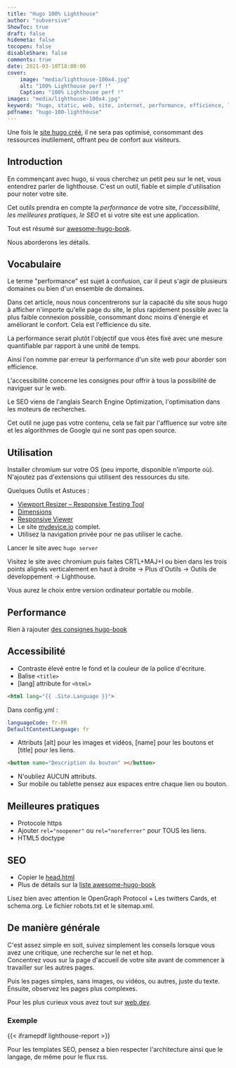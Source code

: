```yaml
---
title: "Hugo 100% Lighthouse"
author: "subversive"
ShowToc: true
draft: false
hidemeta: false
tocopen: false
disableShare: false
comments: true
date: 2021-03-10T18:00:00
cover:
    image: "media/lighthouse-100x4.jpg"
    alt: "100% Lighthouse perf !"
    Caption: "100% Lighthouse perf !"
images: "media/lighthouse-100x4.jpg"
keyword: "hugo, static, web, site, internet, performance, efficience, lighthouse, google chrome, chrome tools, seo, accessibilité, meilleures pratiques, vitesse, site internet, rapidité, best practices, hugo"
pdfname: "hugo-100-lighthouse"
---
```



Une fois le [site hugo créé](https://criminau.xyz/articles/creer-un-site-internet-ou-un-blog-statique-en-2020.html), il ne sera pas optimisé, consommant des ressources inutilement, offrant peu de confort aux visiteurs.
<!--more-->

## Introduction

En commençant avec hugo, si vous cherchez un petit peu sur le net, vous entendrez parler de lighthouse.
C'est un outil, fiable et simple d'utilisation pour noter votre site.

Cet outils prendra en compte la *performance* de votre site, *l'accessibilité*, *les meilleures pratiques*, *le SEO* et si votre site est une application.

Tout est résumé sur [awesome-hugo-book](https://criminau.github.io/awesome-hugo-book/).

Nous aborderons les détails.

## Vocabulaire

Le terme "performance" est sujet à confusion, car il peut s'agir de plusieurs domaines ou bien d'un ensemble de domaines.

Dans cet article, nous nous concentrerons sur la capacité du site sous hugo à afficher n'importe qu'elle page du site, le plus rapidement possible avec la plus faible connexion possible, consommant donc moins d'énergie et améliorant le confort. Cela est l'efficience du site.

La performance serait plutôt l'objectif que vous êtes fixé avec une mesure quantifiable par rapport à une unité de temps.

Ainsi l'on nomme par erreur la performance d'un site web pour aborder son efficience.

L'accessibilité concerne les consignes pour offrir à tous la possibilité de naviguer sur le web.

Le SEO viens de l'anglais Search Engine Optimization, l'optimisation dans les moteurs de recherches.

Cet outil ne juge pas votre contenu, cela se fait par l'affluence sur votre site et les algorithmes de Google qui ne sont pas open source.

## Utilisation

Installer chromium sur votre OS (peu importe, disponible n'importe où).
N'ajoutez pas d'extensions qui utilisent des ressources du site.

Quelques Outils et Astuces :

- [Viewport Resizer – Responsive Testing Tool](https://chrome.google.com/webstore/detail/viewport-resizer-%E2%80%93-respon/kapnjjcfcncngkadhpmijlkblpibdcgm?hl=fr)
- [Dimensions](https://chrome.google.com/webstore/detail/dimensions/baocaagndhipibgklemoalmkljaimfdj?hl=fr)
- [Responsive Viewer](https://chrome.google.com/webstore/detail/responsive-viewer/inmopeiepgfljkpkidclfgbgbmfcennb?hl=fr)
- Le site [mydevice.io](https://www.mydevice.io/) complet.
- Utilisez la navigation privée pour ne pas utiliser le cache.

Lancer le site avec ``` hugo server ```

Visitez le site avec chromium puis faites CRTL+MAJ+I ou bien dans les trois points alignés verticalement en haut à droite -> Plus d'Outils -> Outils de développement -> Lighthouse.

Vous aurez le choix entre version ordinateur portable ou mobile.

## Performance

Rien à rajouter [des consignes hugo-book](https://criminau.github.io/awesome-hugo-book/#performance)

## Accessibilité

- Contraste élevé entre le fond et la couleur de la police d'écriture.
- Balise `<title>`
- [lang] attribute for `<html>`


```html
<html lang="{{ .Site.Language }}">
```
Dans config.yml :
```yml
languageCode: fr-FR
DefaultContentLanguage: fr
```
- Attributs [alt] pour les images et vidéos, [name] pour les boutons et [title] pour les liens.
```html
<button name="Description du bouton" ></button>
```

- N'oubliez AUCUN attributs.
- Sur mobile ou tablette pensez aux espaces entre chaque lien ou bouton.

## Meilleures pratiques

- Protocole https
- Ajouter  `rel="noopener"` ou `rel="noreferrer"` pour TOUS les liens.
- HTML5 doctype

## SEO

- Copier le [head.html](https://raw.githubusercontent.com/criminau/site/master/themes/PaperMod/layouts/partials/head.html)
- Plus de détails sur la [liste awesome-hugo-book](https://criminau.github.io/awesome-hugo-book/#contenu)

Lisez bien avec attention le OpenGraph Protocol + Les twitters Cards, et schema.org.
Le fichier robots.txt et le sitemap.xml.

## De manière générale

C'est assez simple en soit, suivez simplement les conseils lorsque vous avez une critique, une recherche sur le net et hop.  
Concentrez vous sur la page d'accueil de votre site avant de commencer à travailler sur les autres pages.

Puis les pages simples, sans images, ou vidéos, ou autres, juste du texte. Ensuite, observez les pages plus complexes.

Pour les plus curieux vous avez tout sur [web.dev](https://web.dev).

### Exemple

{{< iframepdf lighthouse-report >}}

Pour les templates SEO, pensez a bien respecter l'architecture ainsi que le langage, de même pour le flux rss.

